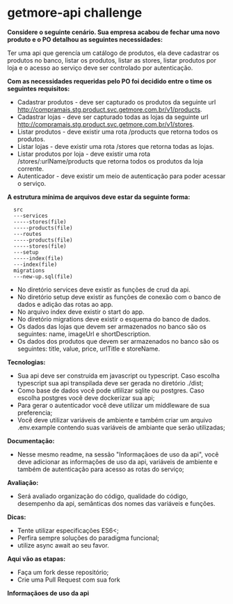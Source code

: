 # getmore-api challenge

 **Considere o seguinte cenário. Sua empresa acabou de fechar uma novo produto e o PO detalhou as seguintes necessidades:**
 
  Ter uma api que gerencía um catálogo de produtos, ela deve cadastrar os produtos no banco, listar os produtos, listar as stores, listar produtos por loja e o acesso ao serviço deve ser controlado por autenticação.
  
 **Com as necessidades requeridas pelo PO foi decidido entre o time os seguintes requisitos:**
 - Cadastrar produtos - deve ser capturado os produtos da seguinte url http://compramais.stg.product.svc.getmore.com.br/v1/products.
 - Cadastrar lojas - deve ser capturado todas as lojas da seguinte url http://compramais.stg.product.svc.getmore.com.br/v1/stores.
 - Listar produtos - deve existir uma rota /products que retorna todos os produtos.
 - Listar lojas - deve existir uma rota /stores que retorna todas as lojas.
 - Listar produtos por loja - deve existir uma rota /stores/:urlName/products que retorna todos os produtos da loja corrente.
 - Autenticador - deve existir um meio de autenticação para poder acessar o serviço.

  **A estrutura mínima de arquivos deve estar da seguinte forma:**
  ```
    src
    ---services
    -----stores(file)
    -----products(file)
    ---routes
    -----products(file)
    -----stores(file)    
    ---setup    
    -----index(file)    
    ---index(file)    
    migrations    
    ---new-up.sql(file)    
  ```
 - No diretório services deve existir as funções de crud da api.
 - No diretório setup deve existir as funções de conexão com o banco de dados e adição das rotas ao app.
 - No arquivo index deve existir o start do app.
 - No diretório migrations deve existir o esquema do banco de dados.
 - Os dados das lojas que devem ser armazenados no banco são os seguintes: name, imageUrl e shortDescription.
 - Os dados dos produtos que devem ser armazenados no banco são os seguintes: title, value, price, urlTitle e storeName.

**Tecnologias:**
 - Sua api deve ser construida em javascript ou typescript. Caso escolha typescript sua api transpilada deve ser gerada no diretório ./dist;
 - Como base de dados você pode utlilizar sqlite ou postgres. Caso escolha postgres você deve dockerizar sua api;
 - Para gerar o autenticador você deve utilizar um middleware de sua preferencia;
 - Você deve utilizar variáveis de ambiente e também criar um arquivo .env.example contendo suas variáveis de ambiante que serão utilizadas;

**Documentação:**
 - Nesse mesmo readme, na sessão "Informaçãoes de uso da api", você deve adicionar as informações de uso da api, variáveis de ambiente e também de autenticação para acesso as rotas do serviço;

**Avaliação:**
 - Será avaliado organização do código, qualidade do código, desempenho da api, semânticas dos nomes das variáveis e funções.

**Dicas:**
 - Tente utilizar especificações ES6<;
 - Perfira sempre soluções do paradigma funcional;
 - utilize async await ao seu favor.

**Aqui vão as etapas:**
 - Faça um fork desse repositório;
 - Crie uma Pull Request com sua fork
 
 **Informaçãoes de uso da api**
